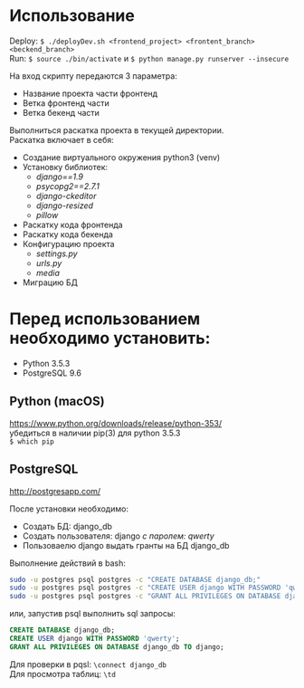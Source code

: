 # Использование 
Deploy: `$ ./deployDev.sh <frontend_project> <frontent_branch> <beckend_branch>` <br>
Run: `$ source ./bin/activate` и `$ python manage.py runserver --insecure` <br>

На вход скрипту передаются 3 параметра: 
* Название проекта части фронтенд
* Ветка фронтенд части
* Ветка бекенд части

Выполниться раскатка проекта в текущей директории. <br>
Раскатка включает в себя:
* Создание виртуального окружения python3 (venv)
* Установку библиотек:
  * _django==1.9_
  * _psycopg2==2.7.1_
  * _django-ckeditor_
  * _django-resized_
  * _pillow_
* Раскатку кода фронтенда
* Раскатку кода бекенда
* Конфигурацию проекта
  * _settings.py_
  * _urls.py_
  * _media_
* Миграцию БД

# Перед использованием необходимо установить:
* Python 3.5.3
* PostgreSQL 9.6

## Python (macOS)
https://www.python.org/downloads/release/python-353/ <br>
убедиться в наличии pip(3) для python 3.5.3 <br>
`$ which pip`

## PostgreSQL
http://postgresapp.com/

После установки необходимо:
* Создать БД: django_db
* Создать пользователя: django _с паролем: qwerty_
* Пользоваелю django выдать гранты на БД django_db

Выполнение действий в bash:
```bash
sudo -u postgres psql postgres -c "CREATE DATABASE django_db;"
sudo -u postgres psql postgres -c "CREATE USER django WITH PASSWORD 'qwerty';"
sudo -u postgres psql postgres -c "GRANT ALL PRIVILEGES ON DATABASE django_db TO django;"
```

или, запустив psql выполнить sql запросы:
```sql
CREATE DATABASE django_db;
CREATE USER django WITH PASSWORD 'qwerty';
GRANT ALL PRIVILEGES ON DATABASE django_db TO django;
```

Для проверки в pqsl: `\connect django_db` <br>
Для просмотра таблиц: `\td`

